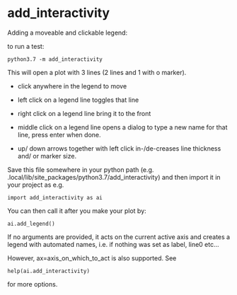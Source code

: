 # add_interactivity

Adding a moveable and clickable legend:

to run a test:

    python3.7 -m add_interactivity

This will open a plot with 3 lines (2 lines and 1 with o marker). 

* click anywhere in the legend to move

* left click on a legend line toggles that line

* right click on a legend line bring it to the front

* middle click on a legend line opens a dialog to type a new name for that line, press enter when done.

* up/ down arrows together with left click in-/de-creases line thickness and/ or marker size.

Save this file somewhere in your python path (e.g. .local/lib/site_packages/python3.7/add_interactivity) and then import it in your project as e.g.
    
    import add_interactivity as ai

You can then call it after you make your plot by:

    ai.add_legend()
    
If no arguments are provided, it acts on the current active axis and creates a legend with automated names, i.e. if nothing was set as label, line0 etc...

However, ax=axis_on_which_to_act is also supported. See 

    help(ai.add_interactivity)
   
for more options.


